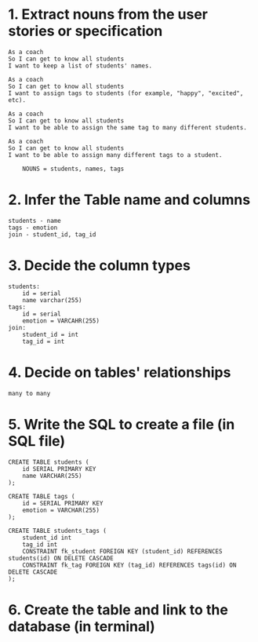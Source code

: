 # 1. Extract nouns from the user stories or specification
    As a coach
    So I can get to know all students
    I want to keep a list of students' names.

    As a coach
    So I can get to know all students
    I want to assign tags to students (for example, "happy", "excited", etc).

    As a coach
    So I can get to know all students
    I want to be able to assign the same tag to many different students.

    As a coach
    So I can get to know all students
    I want to be able to assign many different tags to a student.

        NOUNS = students, names, tags

# 2. Infer the Table name and columns
    students - name
    tags - emotion
    join - student_id, tag_id

# 3. Decide the column types
    students:
        id = serial
        name varchar(255)
    tags:
        id = serial
        emotion = VARCAHR(255)
    join:
        student_id = int
        tag_id = int

# 4. Decide on tables' relationships
    many to many


# 5. Write the SQL to create a file (in SQL file)
    CREATE TABLE students (
        id SERIAL PRIMARY KEY
        name VARCHAR(255)
    );

    CREATE TABLE tags (
        id = SERIAL PRIMARY KEY
        emotion = VARCHAR(255)
    );

    CREATE TABLE students_tags (
        student_id int
        tag_id int
        CONSTRAINT fk_student FOREIGN KEY (student_id) REFERENCES students(id) ON DELETE CASCADE
        CONSTRAINT fk_tag FOREIGN KEY (tag_id) REFERENCES tags(id) ON DELETE CASCADE
    );

# 6. Create the table and link to the database (in terminal)
    
    
